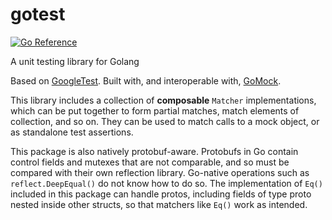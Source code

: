 # gotest

[![Go
Reference](https://pkg.go.dev/badge/github.com/jfmatt/gotest.svg)](https://pkg.go.dev/github.com/jfmatt/gotest)

A unit testing library for Golang

Based on [GoogleTest](https://github.com/google/googletest).
Built with, and interoperable with, [GoMock](https://github.com/uber-go/mock).

This library includes a collection of **composable** `Matcher`
implementations, which can be put together to form partial matches, match
elements of collection, and so on.  They can be used to match calls to a mock
object, or as standalone test assertions.

This package is also natively protobuf-aware. Protobufs in Go contain control
fields and mutexes that are not comparable, and so must be compared with
their own reflection library. Go-native operations such as
`reflect.DeepEqual()` do not know how to do so. The implementation of `Eq()`
included in this package can handle protos, including fields of type proto
nested inside other structs, so that matchers like `Eq()` work as intended.
